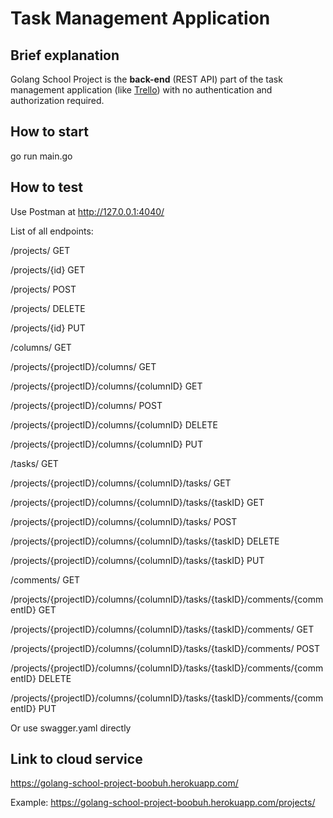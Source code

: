 # Task Management Application

## Brief explanation

Golang School Project is the **back-end** (REST API) part of the task management application (like [Trello](https://www.youtube.com/watch?v=noguPYxyv6g)) with no authentication and authorization required.

## How to start

go run main.go

## How to test

Use Postman at http://127.0.0.1:4040/

List of all endpoints:

/projects/ GET

/projects/{id} GET

/projects/ POST

/projects/ DELETE

/projects/{id} PUT


/columns/ GET

/projects/{projectID}/columns/ GET

/projects/{projectID}/columns/{columnID} GET

/projects/{projectID}/columns/ POST

/projects/{projectID}/columns/{columnID} DELETE

/projects/{projectID}/columns/{columnID} PUT


/tasks/ GET

/projects/{projectID}/columns/{columnID}/tasks/ GET

/projects/{projectID}/columns/{columnID}/tasks/{taskID} GET

/projects/{projectID}/columns/{columnID}/tasks/ POST

/projects/{projectID}/columns/{columnID}/tasks/{taskID} DELETE

/projects/{projectID}/columns/{columnID}/tasks/{taskID} PUT


/comments/ GET 

/projects/{projectID}/columns/{columnID}/tasks/{taskID}/comments/{commentID} GET

/projects/{projectID}/columns/{columnID}/tasks/{taskID}/comments/ GET

/projects/{projectID}/columns/{columnID}/tasks/{taskID}/comments/ POST

/projects/{projectID}/columns/{columnID}/tasks/{taskID}/comments/{commentID} DELETE

/projects/{projectID}/columns/{columnID}/tasks/{taskID}/comments/{commentID} PUT


Or use swagger.yaml directly

## Link to cloud service

https://golang-school-project-boobuh.herokuapp.com/

Example:
https://golang-school-project-boobuh.herokuapp.com/projects/
